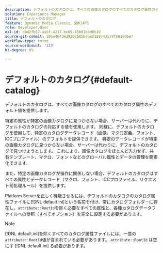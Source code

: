 ```yaml
---
description: デフォルトのカタログは、すべての画像カタログのすべてのカタログ属性のデフォルト値を提供します。
solution: Experience Manager
title: デフォルトのカタログ
feature: Dynamic Media Classic、SDK/API
role: Developer,User
exl-id: db42fb67-aa6f-4217-bc69-45b01bbd0b10
source-git-commit: 206e4643e3926cb85b4be2189743578f88180be7
workflow-type: tm+mt
source-wordcount: '219'
ht-degree: 0%

---
```


# デフォルトのカタログ{#default-catalog}

デフォルトのカタログは、すべての画像カタログのすべてのカタログ属性のデフォルト値を提供します。

特定の属性が特定の画像カタログに見つからない場合、サーバーは代わりに、デフォルトのカタログの対応する値を使用します。 同様に、デフォルトのカタログを使用して、特定のカタログデータレコード（画像、マクロ定義、フォント、ICCプロファイル）のデフォルトを提供できます。 特定のデータレコードが特定の画像カタログに見つからない場合、サーバーは代わりに、デフォルトのカタログで見つけようとします。 これにより、画像カタログをほとんど入力せず、共有テンプレート、マクロ、フォントなどのグローバル属性とデータの管理を簡素化できます。

また、特定の画像カタログが操作に関係しない場合、デフォルトのカタログはすべての属性とデータレコード（マクロ、フォント、ICCプロファイル、リクエスト前処理ルール）を提供します。

Platform Serverを正しく機能させるには、デフォルトのカタログのカタログ属性ファイルに[!DNL default.ini]という名前を付け、常にカタログフォルダーに存在し、`attribute::RootId`を除く必要なすべての属性と、各種カタログデータファイルへの参照（すべてオプション）を完全に設定する必要があります。

>[!NOTE]
>
>[!DNL default.ini]を除くすべてのカタログ属性ファイルには、一意の`attribute::RootId`値が含まれている必要があります。 `attribute::RootId` は空にす [!DNL default.ini] る必要があります。
